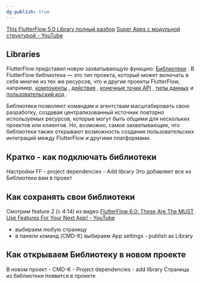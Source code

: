 ```yaml
---
dg-publish: true
---
```

[This FlutterFlow 5.0 Library полный разбор](https://www.youtube.com/watch?v=78SpR6FSw_Q)
[Super Apps с модульной структурой - YouTube](https://www.youtube.com/watch?v=_YyFAq-IW08)


## Libraries
FlutterFlow представил новую захватывающую функцию: [Библиотеки](https://docs.flutterflow.io/resources/projects/libraries/?ref=blog.flutterflow.io) . В FlutterFlow библиотека — это тип проекта, который может включать в себя многие из тех же ресурсов, что и другие проекты FlutterFlow, например, [компоненты](https://docs.flutterflow.io/resources/ui/components/?ref=blog.flutterflow.io) , [действия](https://docs.flutterflow.io/resources/functions/action-flow-editor/?ref=blog.flutterflow.io) , [конечные точки API](https://docs.flutterflow.io/resources/backend-logic/rest-api/?ref=blog.flutterflow.io) , [типы данных](https://docs.flutterflow.io/resources/data-representation/custom-data-types?ref=blog.flutterflow.io) и [пользовательский код](https://docs.flutterflow.io/concepts/custom-code/?ref=blog.flutterflow.io) .

Библиотеки позволяют командам и агентствам масштабировать свою разработку, создавая централизованный источник повторно используемых ресурсов, которые могут быть общими для нескольких проектов или клиентов. Но, возможно, самое захватывающее, что библиотеки также открывают возможность создания пользовательских интеграций между FlutterFlow и другими платформами.

## Кратко - как подключать библиотеки
Настройки FF - project dependencies - Add library
	Это добавляет все из Библиотеки вам в проект

## Как сохранять свои библиотеки
Смотрим feature 2 (с 4:14) из видео [FlutterFlow 6.0: These Are The MUST Use Features For Your Next App! - YouTube](https://www.youtube.com/watch?v=UzM7VPob-Y0)
* выбираем любую страницу 
* в панели команд (CMD-K) выбираем App settings - publish as Library

## Как открываем Библиотеку в новом проекте
В новом проект - CMD-K - Project dependencies - add library
Страница из библиотеки появится в проекте
